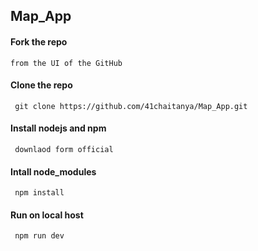 


## Map_App

#### Fork the repo
    from the UI of the GitHub 
#### Clone the repo
     git clone https://github.com/41chaitanya/Map_App.git 
#### Install nodejs and npm 
     downlaod form official 
#### Intall node_modules
     npm install 
#### Run on local host
     npm run dev
   
